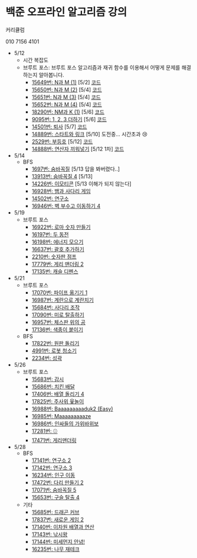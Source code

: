 # 백준 오프라인 알고리즘 강의

커리큘럼

010 7156 4101

- 5/12
  - 시간 복잡도
  - 브루트 포스: 브루트 포스 알고리즘과 재귀 함수를 이용해서 어떻게 문제를 해결하는지 알아봅니다.
    - [15649번: N과 M (1)](https://www.acmicpc.net/problem/15649) [5/2] [코드](https://github.com/choihwan2/multicampus_pratice/blob/master/src/baekjoon/algorithm/day01/NandM1_3.java)
    - [15650번: N과 M (2)](https://www.acmicpc.net/problem/15650) [5/4] [코드](https://github.com/choihwan2/multicampus_pratice/blob/master/src/baekjoon/algorithm/day01/NandM2.java)
    - [15651번: N과 M (3)](https://www.acmicpc.net/problem/15651) [5/4] [코드](https://github.com/choihwan2/multicampus_pratice/blob/master/src/baekjoon/algorithm/day01/NandM3_2.java)
    - [15652번: N과 M (4)](https://www.acmicpc.net/problem/15652) [5/4] [코드](https://github.com/choihwan2/multicampus_pratice/blob/master/src/baekjoon/algorithm/day01/NandM4.java)
    - [18290번: NM과 K (1)](https://www.acmicpc.net/problem/18290) [5/6] [코드](https://github.com/choihwan2/multicampus_pratice/blob/master/src/baekjoon/algorithm/day01/NMandK.java)
    - [9095번: 1, 2, 3 더하기](https://www.acmicpc.net/problem/9095) [5/6] [코드](https://github.com/choihwan2/multicampus_pratice/blob/master/src/baekjoon/algorithm/day01/Plus123.java)
    - [14501번: 퇴사](https://www.acmicpc.net/problem/14501) [5/7] [코드](https://github.com/choihwan2/multicampus_pratice/blob/master/src/baekjoon/algorithm/day01/Resignation.java)
    - [14889번: 스타트와 링크](https://www.acmicpc.net/problem/14889) [5/10] 도전중... 시간초과 :cry:
    - [2529번: 부등호](https://www.acmicpc.net/problem/2529) [5/12] [코드](https://github.com/choihwan2/multicampus_pratice/blob/master/src/baekjoon/algorithm/day01/Inequality.java)
    - [14888번: 연산자 끼워넣기](https://www.acmicpc.net/problem/14888) [5/12 1차] [코드](https://github.com/choihwan2/multicampus_pratice/blob/master/src/baekjoon/algorithm/day01/InsertSign.java)
- 5/14
  - BFS
    - [1697번: 숨바꼭질](https://www.acmicpc.net/problem/1697) [5/13 답을 봐버렸다..] 
    - [13913번: 숨바꼭질 4](https://www.acmicpc.net/problem/13913) [5/13] 
    - [14226번: 이모티콘](https://www.acmicpc.net/problem/14226) [5/13 이해가 되지 않는다]
    - [16928번: 뱀과 사다리 게임](https://www.acmicpc.net/problem/16928)
    - [14502번: 연구소](https://www.acmicpc.net/problem/14502)
    - [16946번: 벽 부수고 이동하기 4](https://www.acmicpc.net/problem/16946)
- 5/19
  - 브루트 포스
    - [16922번: 로마 숫자 만들기](https://www.acmicpc.net/problem/16922)
    - [16197번: 두 동전](https://www.acmicpc.net/problem/16197)
    - [16198번: 에너지 모으기](https://www.acmicpc.net/problem/16198)
    - [16637번: 괄호 추가하기](https://www.acmicpc.net/problem/16637)
    - [2210번: 숫자판 점프](https://www.acmicpc.net/problem/2210)
    - [17779번: 게리 맨더링 2](https://www.acmicpc.net/problem/17779)
    - [17135번: 캐슬 디펜스](https://www.acmicpc.net/problem/17135)
- 5/21
  - 브루트 포스
    - [17070번: 파이프 옮기기 1](https://www.acmicpc.net/problem/17070)
    - [16987번: 계란으로 계란치기](https://www.acmicpc.net/problem/16987)
    - [15684번: 사다리 조작](https://www.acmicpc.net/problem/15684)
    - [17090번: 미로 탈출하기](https://www.acmicpc.net/problem/17090)
    - [16957번: 체스판 위의 공](https://www.acmicpc.net/problem/16957)
    - [17136번: 색종이 붙이기](https://www.acmicpc.net/problem/17136)
  - BFS
    - [17822번: 원판 돌리기](https://www.acmicpc.net/problem/17822)
    - [4991번: 로봇 청소기](https://www.acmicpc.net/problem/4991)
    - [2234번: 성곽](https://www.acmicpc.net/problem/2234)
- 5/26
  - 브루트 포스
    - [15683번: 감시](https://www.acmicpc.net/problem/15683)
    - [15686번: 치킨 배달](https://www.acmicpc.net/problem/15686)
    - [17406번: 배열 돌리기 4](https://www.acmicpc.net/problem/17406)
    - [17825번: 주사위 윷놀이](http://www.acmicpc.net/problem/17825)
    - [16988번: Baaaaaaaaaduk2 (Easy)](https://www.acmicpc.net/problem/16988)
    - [16985번: Maaaaaaaaaze](https://www.acmicpc.net/problem/16985)
    - [16986번: 인싸들의 가위바위보](https://www.acmicpc.net/problem/16986)
    - [17281번: ⚾](https://www.acmicpc.net/problem/17281)
    - [17471번: 게리맨더링](https://www.acmicpc.net/problem/17471)
- 5/28
  - BFS
    - [17141번: 연구소 2](https://www.acmicpc.net/problem/17141)
    - [17142번: 연구소 3](https://www.acmicpc.net/problem/17142)
    - [16234번: 인구 이동](https://www.acmicpc.net/problem/16234)
    - [17472번: 다리 만들기 2](https://www.acmicpc.net/problem/17472)
    - [17071번: 숨바꼭질 5](https://www.acmicpc.net/problem/17071)
    - [15653번: 구슬 탈출 4](https://www.acmicpc.net/problem/15653)
  - 기타
    - [15685번: 드래곤 커브](https://www.acmicpc.net/problem/15685)
    - [17837번: 새로운 게임 2](https://www.acmicpc.net/problem/17837)
    - [17140번: 이차원 배열과 연산](https://www.acmicpc.net/problem/17140)
    - [17143번: 낚시왕](https://www.acmicpc.net/problem/17143)
    - [17144번: 미세먼지 안녕!](https://www.acmicpc.net/problem/17144)
    - [16235번: 나무 재테크](https://www.acmicpc.net/problem/16235)